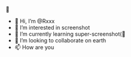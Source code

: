 🐶
- 👋 Hi, I’m @Rxxx
- 👀 I’m interested in screenshot
- 🌱 I’m currently learning super-screenshot(🐶
- 💞️ I’m looking to collaborate on earth
- 📫 How are you
